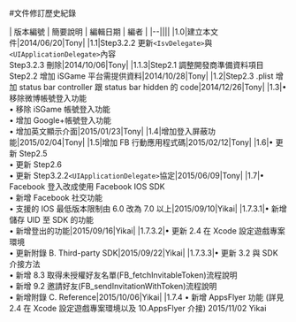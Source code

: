 #文件修訂歷史紀錄

| 版本編號 | 簡要說明 | 編輯日期 | 編者 |
|--||||
|1.0|建立本文件|2014/06/20|Tony|
|1.1|Step3.2.2 更新`<IsvDelegate>`與 `<UIApplicationDelegate>`內容 <br>Step3.2.3 刪除|2014/10/06|Tony|
|1.1.3|Step2.1 調整開發商準備資料項目 <br>Step2.2 增加 iSGame 平台需提供資料|2014/10/28|Tony|
|1.2|Step2.3 .plist 增加 status bar controller 跟 status bar hidden 的 code|2014/12/26|Tony|
|1.3|• 移除微博帳號登入功能<br>• 移除 iSGame 帳號登入功能 <br>• 增加 Google+帳號登入功能 <br>• 增加英文顯示介面|2015/01/23|Tony|
|1.4|增加登入屏蔽功能|2015/02/04|Tony|
|1.5|增加 FB 行動應用程式碼|2015/02/12|Tony|
|1.6|• 更新 Step2.5<br>• 更新 Step2.6<br>• 更新 Step3.2.2`<UIApplicationDelegate>`協定|2015/06/09|Tony|
|1.7|• Facebook 登入改成使用 Facebook IOS SDK <br>• 新增 Facebook 社交功能<br>• 支援的 IOS 最低版本限制由 6.0 改為 7.0 以上|2015/09/10|Yikai|
|1.7.3.1|• 新增儲存 UID 至 SDK 的功能 <br>• 新增登出的功能|2015/09/16|Yikai|
|1.7.3.2|• 更新 2.4 在 Xcode 設定遊戲專案環境 <br>• 更新附錄 B. Third-party SDK|2015/09/22|Yikai|
|1.7.3.3|• 更新 3.2 與 SDK 介接方法<br>• 新增 8.3 取得未授權好友名單(FB_fetchInvitableToken)流程說明<br>• 新增 9.2 邀請好友(FB_sendInvitationWithToken)流程說明<br>• 新增附錄 C. Reference|2015/10/06|Yikai|
|1.7.4
• 新增 AppsFlyer 功能
(詳見 2.4 在 Xcode 設定遊戲專案環境以及 10.AppsFlyer 介接)
2015/11/02
Yikai